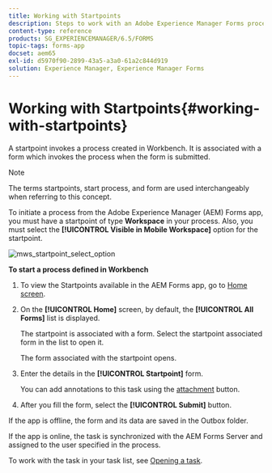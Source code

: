 ```yaml
---
title: Working with Startpoints
description: Steps to work with an Adobe Experience Manager Forms process from your Mobile device defined in Workbench.
content-type: reference
products: SG_EXPERIENCEMANAGER/6.5/FORMS
topic-tags: forms-app
docset: aem65
exl-id: d5970f90-2899-43a5-a3a0-61a2c844d919
solution: Experience Manager, Experience Manager Forms
---
```

# Working with Startpoints{#working-with-startpoints}

A startpoint invokes a process created in Workbench. It is associated with a form which invokes the process when the form is submitted.

>[!NOTE]
>
>The terms startpoints, start process, and form are used interchangeably when referring to this concept.

To initiate a process from the Adobe Experience Manager (AEM) Forms app, you must have a startpoint of type **Workspace** in your process. Also, you must select the **[!UICONTROL Visible in Mobile Workspace]** option for the startpoint.

![mws_startpoint_select_option](assets/mws_startpoint_select_option.png)

**To start a process defined in Workbench**

1. To view the Startpoints available in the AEM Forms app, go to [Home screen](../../forms/using/home-screen.md).
1. On the **[!UICONTROL Home]** screen, by default, the **[!UICONTROL All Forms]** list is displayed.

   The startpoint is associated with a form. Select the startpoint associated form in the list to open it.

   The form associated with the startpoint opens.

1. Enter the details in the **[!UICONTROL Startpoint]** form.

   You can add annotations to this task using the [attachment](../../forms/using/add-attachments.md) button.

1. After you fill the form, select the **[!UICONTROL Submit]** button.

If the app is offline, the form and its data are saved in the Outbox folder.

If the app is online, the task is synchronized with the AEM Forms Server and assigned to the user specified in the process.

To work with the task in your task list, see [Opening a task](/help/forms/using/open-task.md).
